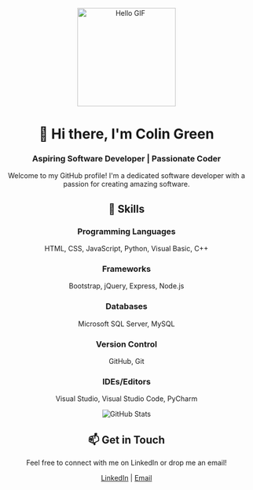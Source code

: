 <!-- Header -->
<p align="center">
  <img src="https://i.pinimg.com/originals/b7/43/52/b743527a755c9e382579da4eb63c03d1.gif" width="200" height="200" alt="Hello GIF">
</p>

<!-- Title -->
<h1 align="center">👋 Hi there, I'm Colin Green</h1>

<!-- Subtitle -->
<h3 align="center">Aspiring Software Developer | Passionate Coder</h3>

<!-- Introduction -->
<p align="center">
  Welcome to my GitHub profile! I'm a dedicated software developer with a passion for creating amazing software.
</p>

<!-- Skills Section -->
<h2 align="center">🚀 Skills</h2>

<!-- Programming Languages -->
<div align="center">
  <h3>Programming Languages</h3>
  <p>HTML, CSS, JavaScript, Python, Visual Basic, C++</p>
</div>

<!-- Frameworks -->
<div align="center">
  <h3>Frameworks</h3>
  <p>Bootstrap, jQuery, Express, Node.js</p>
</div>

<!-- Databases -->
<div align="center">
  <h3>Databases</h3>
  <p>Microsoft SQL Server, MySQL</p>
</div>

<!-- Version Control -->
<div align="center">
  <h3>Version Control</h3>
  <p>GitHub, Git</p>
</div>

<!-- IDEs/Editors -->
<div align="center">
  <h3>IDEs/Editors</h3>
  <p>Visual Studio, Visual Studio Code, PyCharm</p>
</div>

<!-- GitHub Stats and Activity -->
<p align="center">
  <img src="https://github-readme-stats.vercel.app/api?username=YourGitHubUsername&show_icons=true&theme=radical" alt="GitHub Stats">
</p>

<!-- Contact Section -->
<h2 align="center">📫 Get in Touch</h2>

<p align="center">
  Feel free to connect with me on LinkedIn or drop me an email!
</p>

<p align="center">
  <a href="https://www.linkedin.com/in/yourlinkedinprofile">LinkedIn</a> | <a href="mailto:youremail@example.com">Email</a>
</p>

